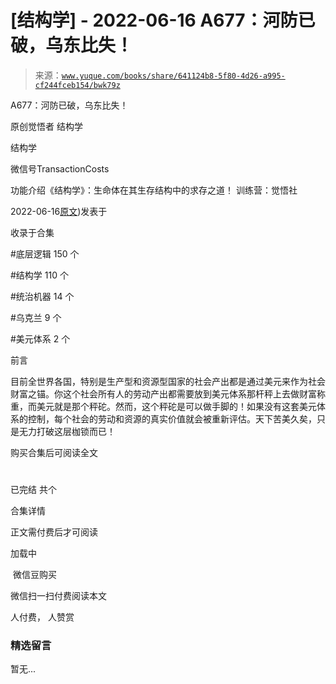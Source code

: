 # [结构学] - 2022-06-16 A677：河防已破，乌东比失！

> 来源：[`www.yuque.com/books/share/641124b8-5f80-4d26-a995-cf244fceb154/bwk79z`](https://www.yuque.com/books/share/641124b8-5f80-4d26-a995-cf244fceb154/bwk79z)



A677：河防已破，乌东比失！ 

原创觉悟者 结构学 

结构学 

微信号TransactionCosts 

功能介绍《结构学》：生命体在其生存结构中的求存之道！ 训练营：觉悟社 

2022-06-16[原文](https://mp.weixin.qq.com/s?__biz=MzIzMDYwOTM0Mg==&mid=2247487346&idx=1&sn=7f6da93c6544a34130faa84427410779&chksm=e8b197a3dfc61eb5fb452bb2f9dbe2e1dd593fa504466b004c8832f1cfc1cc9e62cf3e1cfe40#rd))发表于 

收录于合集 

#底层逻辑 150 个 

#结构学 110 个 

#统治机器 14 个 

#乌克兰 9 个 

#美元体系 2 个 

前言 

目前全世界各国，特别是生产型和资源型国家的社会产出都是通过美元来作为社会财富之锚。你这个社会所有人的劳动产出都需要放到美元体系那杆秤上去做财富称重，而美元就是那个秤砣。然而，这个秤砣是可以做手脚的！如果没有这套美元体系的控制，每个社会的劳动和资源的真实价值就会被重新评估。天下苦美久矣，只是无力打破这层枷锁而已！ 

购买合集后可阅读全文 

# 

已完结 共个 

合集详情 

正文需付费后才可阅读 

加载中 

 微信豆购买 

微信扫一扫付费阅读本文 

人付费， 人赞赏 

### 精选留言 

暂无...